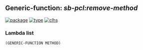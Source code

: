 ## Generic-function: ***sb-pcl:remove-method***
[![package](https://img.shields.io/badge/Package-SB--PCL-5f9ea0.svg?style=social&colorA=999999)](../) [![type](https://img.shields.io/badge/Type-Generic--Function-5f9ea0.svg?style=social&colorA=999999)](../#generic-function) [![clhs](https://img.shields.io/badge/CLHS-REMOVE--METHOD-5f9ea0.svg?style=social&colorA=999999)](http://www.lispworks.com/documentation/HyperSpec/Body/f_rm_met.htm) 
### Lambda list
```
(GENERIC-FUNCTION METHOD)
```
